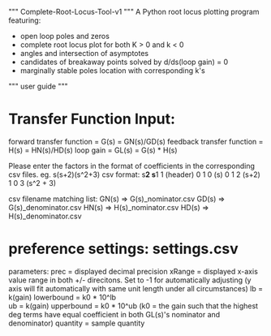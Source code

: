 """
Complete-Root-Locus-Tool-v1
"""
A Python root locus plotting program featuring:
 - open loop poles and zeros
 - complete root locus plot for both K > 0 and k < 0
 - angles and intersection of asymptotes
 - candidates of breakaway points solved by d/ds(loop gain) = 0
 - marginally stable poles location with corresponding k's

"""
user guide
"""

# Transfer Function Input:
forward transfer function       = G(s)  = GN(s)/GD(s)
feedback transfer function      = H(s)  = HN(s)/HD(s)
loop gain                       = GL(s) = G(s) * H(s) 

Please enter the factors in the format of coefficients in the corresponding csv files.
eg. s(s+2)(s^2+3)
csv format:
s**2  s**1   1   (header)
   0     1   0   (s)
   0     1   2   (s+2)
   1     0   3   (s^2 + 3)

csv filename matching list:
  GN(s) => G(s)_nominator.csv
  GD(s) => G(s)_denominator.csv
  HN(s) => H(s)_nominator.csv
  HD(s) => H(s)_denominator.csv

# preference settings: settings.csv
parameters:
  prec     = displayed decimal precision
  xRange   = displayed x-axis value range in both +/- direcitons. Set to -1 for automatically adjusting
             (y axis will fit automatically with same unit length under all circumstances)
  lb       = k(gain) lowerbound = k0 * 10^lb		
  ub       = k(gain) upperbound = k0 * 10^ub
              (k0 = the gain such that the highest deg terms have equal coefficient in both GL(s)'s nominator and denominator)
  quantity = sample quantity
